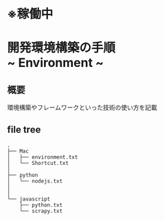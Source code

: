 # ※稼働中

# 開発環境構築の手順 </br> ~ Environment ~
## 概要
環境構築やフレームワークといった技術の使い方を記載

## file tree
```
.
├── Mac
│   ├── environment.txt
│   └── Shortcut.txt
│   
├── python
│   └── nodejs.txt
│   
│
└── javascript
    ├── python.txt
    └── scrapy.txt
```
